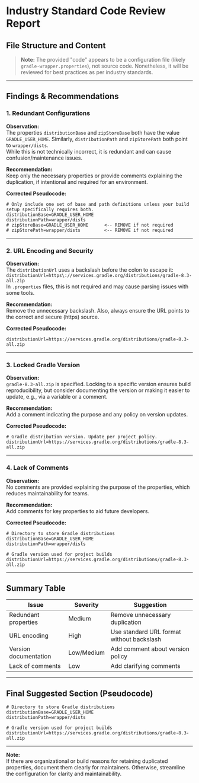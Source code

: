 # Industry Standard Code Review Report

## File Structure and Content

> **Note:** The provided "code" appears to be a configuration file (likely `gradle-wrapper.properties`), not source code. Nonetheless, it will be reviewed for best practices as per industry standards.

---

## Findings & Recommendations

### 1. Redundant Configurations

**Observation:**  
The properties `distributionBase` and `zipStoreBase` both have the value `GRADLE_USER_HOME`. Similarly, `distributionPath` and `zipStorePath` both point to `wrapper/dists`.  
While this is not technically incorrect, it is redundant and can cause confusion/maintenance issues.

**Recommendation:**  
Keep only the necessary properties or provide comments explaining the duplication, if intentional and required for an environment.

**Corrected Pseudocode:**
```pseudo
# Only include one set of base and path definitions unless your build setup specifically requires both.
distributionBase=GRADLE_USER_HOME
distributionPath=wrapper/dists
# zipStoreBase=GRADLE_USER_HOME      <-- REMOVE if not required
# zipStorePath=wrapper/dists         <-- REMOVE if not required
```

---

### 2. URL Encoding and Security

**Observation:**  
The `distributionUrl` uses a backslash before the colon to escape it:  
`distributionUrl=https\://services.gradle.org/distributions/gradle-8.3-all.zip`  
In `.properties` files, this is not required and may cause parsing issues with some tools.

**Recommendation:**  
Remove the unnecessary backslash. Also, always ensure the URL points to the correct and secure (https) source.

**Corrected Pseudocode:**
```pseudo
distributionUrl=https://services.gradle.org/distributions/gradle-8.3-all.zip
```

---

### 3. Locked Gradle Version

**Observation:**  
`gradle-8.3-all.zip` is specified. Locking to a specific version ensures build reproducibility, but consider documenting the version or making it easier to update, e.g., via a variable or a comment.

**Recommendation:**  
Add a comment indicating the purpose and any policy on version updates.

**Corrected Pseudocode:**
```pseudo
# Gradle distribution version. Update per project policy.
distributionUrl=https://services.gradle.org/distributions/gradle-8.3-all.zip
```

---

### 4. Lack of Comments

**Observation:**  
No comments are provided explaining the purpose of the properties, which reduces maintainability for teams.

**Recommendation:**  
Add comments for key properties to aid future developers.

**Corrected Pseudocode:**
```pseudo
# Directory to store Gradle distributions
distributionBase=GRADLE_USER_HOME
distributionPath=wrapper/dists

# Gradle version used for project builds
distributionUrl=https://services.gradle.org/distributions/gradle-8.3-all.zip
```

---

## Summary Table

| Issue                        | Severity      | Suggestion                                                  |
|------------------------------|--------------|-------------------------------------------------------------|
| Redundant properties         | Medium       | Remove unnecessary duplication                              |
| URL encoding                 | High         | Use standard URL format without backslash                   |
| Version documentation        | Low/Medium   | Add comment about version policy                            |
| Lack of comments             | Low          | Add clarifying comments                                     |

---

## Final Suggested Section (Pseudocode)
```pseudo
# Directory to store Gradle distributions
distributionBase=GRADLE_USER_HOME
distributionPath=wrapper/dists

# Gradle version used for project builds
distributionUrl=https://services.gradle.org/distributions/gradle-8.3-all.zip
```

---

**Note:**  
If there are organizational or build reasons for retaining duplicated properties, document them clearly for maintainers. Otherwise, streamline the configuration for clarity and maintainability.